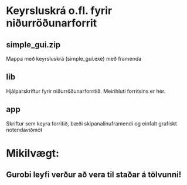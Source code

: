 # Keyrsluskrá o.fl. fyrir niðurröðunarforrit


## simple_gui.zip

Mappa með keyrsluskrá (simple_gui.exe) með framenda

## lib

Hjálparskriftur fyrir niðurröðunarforritið. Meirihluti forritsins er hér.

## app

Skriftur sem keyra forritið, bæði skipanalínuframendi og einfalt grafískt notendaviðmót


# Mikilvægt:

## Gurobi leyfi verður að vera til staðar á tölvunni!